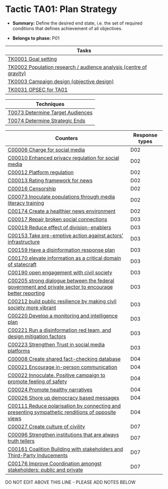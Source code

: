 # Tactic TA01: Plan Strategy

* **Summary:** Define the desired end state, i.e. the set of required conditions that defines achievement of all objectives.

* **Belongs to phase:** P01



| Tasks |
| ----- |
| [TK0001 Goal setting](../generated_pages/tasks/TK0001.md) |
| [TK0002 Population research / audience analysis (centre of gravity)](../generated_pages/tasks/TK0002.md) |
| [TK0003 Campaign design (objective design)](../generated_pages/tasks/TK0003.md) |
| [TK0031 OPSEC for TA01](../generated_pages/tasks/TK0031.md) |



| Techniques |
| ---------- |
| [T0073 Determine Target Audiences](../../../generated_pages/techniques/T0073.md) |
| [T0074 Determine Strategic Ends](../../../generated_pages/techniques/T0074.md) |



| Counters | Response types |
| -------- | -------------- |
| [C00006 Charge for social media](../generated_pages/counters/C00006.md) | D02 |
| [C00010 Enhanced privacy regulation for social media](../generated_pages/counters/C00010.md) | D02 |
| [C00012 Platform regulation](../generated_pages/counters/C00012.md) | D02 |
| [C00013 Rating framework for news](../generated_pages/counters/C00013.md) | D02 |
| [C00016 Censorship](../generated_pages/counters/C00016.md) | D02 |
| [C00073 Inoculate populations through media literacy training](../generated_pages/counters/C00073.md) | D02 |
| [C00174 Create a healthier news environment](../generated_pages/counters/C00174.md) | D02 |
| [C00017 Repair broken social connections](../generated_pages/counters/C00017.md) | D03 |
| [C00019 Reduce effect of division-enablers](../generated_pages/counters/C00019.md) | D03 |
| [C00153 Take pre-emptive action against actors' infrastructure](../generated_pages/counters/C00153.md) | D03 |
| [C00159 Have a disinformation response plan](../generated_pages/counters/C00159.md) | D03 |
| [C00170 elevate information as a critical domain of statecraft](../generated_pages/counters/C00170.md) | D03 |
| [C00190 open engagement with civil society](../generated_pages/counters/C00190.md) | D03 |
| [C00205 strong dialogue between the federal government and private sector to encourage better reporting](../generated_pages/counters/C00205.md) | D03 |
| [C00212 build public resilience by making civil society more vibrant](../generated_pages/counters/C00212.md) | D03 |
| [C00220 Develop a monitoring and intelligence plan](../generated_pages/counters/C00220.md) | D03 |
| [C00221 Run a disinformation red team, and design mitigation factors](../generated_pages/counters/C00221.md) | D03 |
| [C00223 Strengthen Trust in social media platforms](../generated_pages/counters/C00223.md) | D03 |
| [C00008 Create shared fact-checking database](../generated_pages/counters/C00008.md) | D04 |
| [C00021 Encourage in-person communication](../generated_pages/counters/C00021.md) | D04 |
| [C00022 Innoculate. Positive campaign to promote feeling of safety](../generated_pages/counters/C00022.md) | D04 |
| [C00024 Promote healthy narratives](../generated_pages/counters/C00024.md) | D04 |
| [C00026 Shore up democracy based messages](../generated_pages/counters/C00026.md) | D04 |
| [C00111 Reduce polarisation by connecting and presenting sympathetic renditions of opposite views](../generated_pages/counters/C00111.md) | D04 |
| [C00027 Create culture of civility](../generated_pages/counters/C00027.md) | D07 |
| [C00096 Strengthen institutions that are always truth tellers](../generated_pages/counters/C00096.md) | D07 |
| [C00161 Coalition Building with stakeholders and Third-Party Inducements](../generated_pages/counters/C00161.md) | D07 |
| [C00176 Improve Coordination amongst stakeholders: public and private](../generated_pages/counters/C00176.md) | D07 |


DO NOT EDIT ABOVE THIS LINE - PLEASE ADD NOTES BELOW